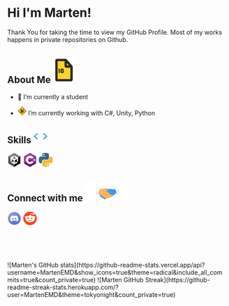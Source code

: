 <h1> Hi I'm Marten!</h1>
<p align="center">
</p>

<div size="20px">  Thank You for taking the time to view my GitHub Profile. Most of my works happens in private repositories on Github.
</div>

<h2> About Me <img src="https://raw.githubusercontent.com/MartenEMD/MartenEMD/main/data/File.gif?token=GHSAT0AAAAAABM6QQYEYMLFH2YTMHXYHYFIYQE72EA" width = 50px></h2>

- 🔭 I’m currently a student
  
- <img width="20px" src="https://raw.githubusercontent.com/MartenEMD/MartenEMD/main/data/Construction.png?token=GHSAT0AAAAAABM6QQYEPCQZWF2OAHPETJI4YQFCIHQ"> I’m currently working with C#, Unity, Python
  

<h2> Skills <img src="https://raw.githubusercontent.com/MartenEMD/MartenEMD/main/data/Code.webp?token=GHSAT0AAAAAABM6QQYFQABOKJS77RC7IEBQYQE7Y2Q" width = 32px> </h2>
<p float="left">
  <img width="32px" src="https://raw.githubusercontent.com/MartenEMD/MartenEMD/main/data/Unity.png?token=GHSAT0AAAAAABM6QQYFB6ZB2ON3Y4PXJ5BQYQE72RA">
  <img width="32px" src="https://raw.githubusercontent.com/MartenEMD/MartenEMD/main/data/C%23.png?token=GHSAT0AAAAAABM6QQYFHT5EFX2QGBYEYMLMYQE723Q">
  <img width="32px" src="https://raw.githubusercontent.com/MartenEMD/MartenEMD/main/data/Python.png?token=GHSAT0AAAAAABM6QQYEBSNNJGCWPRZI4HXCYQE7TSA">
</p>


<h2> Connect with me <img src="https://raw.githubusercontent.com/MartenEMD/MartenEMD/main/data/Connect.gif?token=GHSAT0AAAAAABM6QQYE6QWMHLGJIZCAHV5AYQE7WVQ" width="100px"> </h2>
<p float="left">
  <a href="https://discordapp.com/users/479713616572973086"><img width="32px" src="https://raw.githubusercontent.com/MartenEMD/MartenEMD/main/data/Discord.png?token=GHSAT0AAAAAABM6QQYER5ANQA6W6JWQ6KCKYQFBBEQ"></a>
  <a href="https://www.reddit.com/user/Marten_CSharp"><img width="32px" src="https://raw.githubusercontent.com/MartenEMD/MartenEMD/main/data/Reddit.png?token=GHSAT0AAAAAABM6QQYF7WDXUP7FLE3YHAHUYQFBTEA"></a>
</p>
  
<br>
<br>
<br>
<!--
[![Marten's GitHub Activity Graph](https://activity-graph.herokuapp.com/graph?username=MaykerStudio&theme=tokyonight&count_private=true)](https://git.io/praveenscience)
-->
<p float="left">
![Marten's GitHub stats](https://github-readme-stats.vercel.app/api?username=MartenEMD&show_icons=true&theme=radical&include_all_commits=true&count_private=true)
![Marten GitHub Streak](https://github-readme-streak-stats.herokuapp.com/?user=MartenEMD&theme=tokyonight&count_private=true)
</p>
<!--
Streak missing

| ![Mayke's github stats](https://github-readme-stats.vercel.app/api?username=MaykerStudio&show_icons=true&theme=tokyonight&count_private=true) | ![Mayke GitHub Streak](https://github-readme-streak-stats.herokuapp.com/?user=MaykerStudio&theme=tokyonight&count_private=true) |
| --- | --- |
-->

<br>
